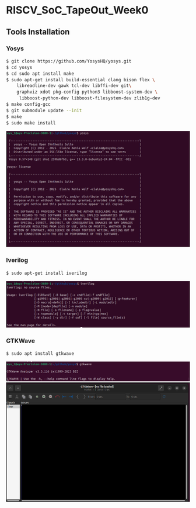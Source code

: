 # RISCV_SoC_TapeOut_Week0
## Tools Installation
### Yosys
```bash
$ git clone https://github.com/YosysHQ/yosys.git
$ cd yosys
$ cd sudo apt install make
$ sudo apt-get install build-essential clang bison flex \
    libreadline-dev gawk tcl-dev libffi-dev git\
    graphviz xdot pkg-config python3 libboost-system-dev \
     libboost-python-dev libboost-filesystem-dev zlib1g-dev
$ make config-gcc
$ git submodule update --init
$ make
$ sudo make install
```
![yosys](Images/yosys.png)
### Iverilog
```bash
$ sudo apt-get install iverilog
```
![iverilog](Images/iverilog.png)
### GTKWave
```bash
$ sudo apt install gtkwave
```
![gtkwave](Images/gtkwave_command.png)
![gtkwave](Images/gtkwave_window.png)
